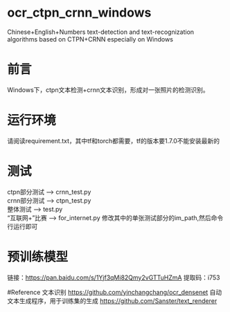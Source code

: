 # ocr_ctpn_crnn_windows
Chinese+English+Numbers text-detection and text-recognization algorithms based on CTPN+CRNN especially on Windows
# 前言
Windows下，ctpn文本检测+crnn文本识别，形成对一张照片的检测识别。
# 运行环境
请阅读requirement.txt，其中tf和torch都需要，tf的版本要1.7.0不能安装最新的
# 测试
ctpn部分测试 --> crnn_test.py  
crnn部分测试 --> ctpn_test.py  
整体测试 --> test.py  
“互联网+”比赛 --> for_internet.py 修改其中的单张测试部分的im_path,然后命令行运行即可
# 预训练模型
链接：https://pan.baidu.com/s/1Yjf3qMi82Qmy2vGTTuHZmA 
提取码：i753 

#Reference
文本识别 https://github.com/yinchangchang/ocr_densenet
自动文本生成程序，用于训练集的生成 https://github.com/Sanster/text_renderer

